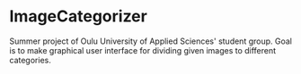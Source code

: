 # ImageCategorizer
Summer project of Oulu University of Applied Sciences' student group. Goal is to make graphical user interface for dividing given images to different categories.
